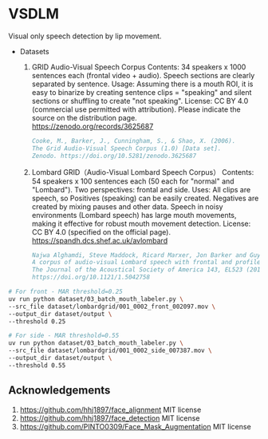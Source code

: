 # VSDLM
Visual only speech detection by lip movement.

- Datasets

  1. GRID Audio-Visual Speech Corpus
    Contents: 34 speakers x 1000 sentences each (frontal video + audio). Speech sections are clearly separated by sentence.
    Usage: Assuming there is a mouth ROI, it is easy to binarize by creating sentence clips = "speaking" and silent sections or shuffling to create "not speaking".
    License: CC BY 4.0 (commercial use permitted with attribution). Please indicate the source on the distribution page.
    https://zenodo.org/records/3625687
      ```bibtex
      Cooke, M., Barker, J., Cunningham, S., & Shao, X. (2006).
      The Grid Audio-Visual Speech Corpus (1.0) [Data set].
      Zenodo. https://doi.org/10.5281/zenodo.3625687
      ```
  2. Lombard GRID（Audio-Visual Lombard Speech Corpus）
    Contents: 54 speakers x 100 sentences each (50 each for "normal" and "Lombard"). Two perspectives: frontal and side.
    Uses: All clips are speech, so Positives (speaking) can be easily created. Negatives are created by mixing pauses and other data. Speech in noisy environments (Lombard speech) has large mouth movements, making it effective for robust mouth movement detection.
    License: CC BY 4.0 (specified on the official page).
    https://spandh.dcs.shef.ac.uk/avlombard
      ```bibtex
      Najwa Alghamdi, Steve Maddock, Ricard Marxer, Jon Barker and Guy J. Brown,
      A corpus of audio-visual Lombard speech with frontal and profile views,
      The Journal of the Acoustical Society of America 143, EL523 (2018);
      https://doi.org/10.1121/1.5042758
      ```

```bash
# For front - MAR threshold=0.25
uv run python dataset/03_batch_mouth_labeler.py \
--src_file dataset/lombardgrid/001_0002_front_002097.mov \
--output_dir dataset/output \
--threshold 0.25
```
```bash
# For side - MAR threshold=0.55
uv run python dataset/03_batch_mouth_labeler.py \
--src_file dataset/lombardgrid/001_0002_side_007387.mov \
--output_dir dataset/output \
--threshold 0.55
```

## Acknowledgements

1. https://github.com/hhj1897/face_alignment MIT license
2. https://github.com/hhj1897/face_detection MIT license
3. https://github.com/PINTO0309/Face_Mask_Augmentation MIT license
